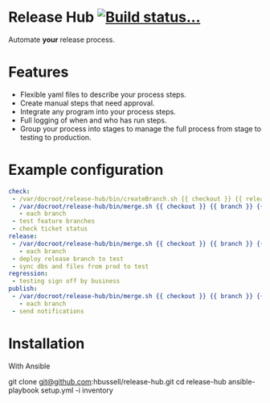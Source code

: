 Release Hub [![Build status...](https://api.travis-ci.org/hbussell/release-hub.png?branch=master)](https://travis-ci.org/hbussell/release-hub)
===========

Automate **your** release process.

# Features

 - Flexible yaml files to describe your process steps.
 - Create manual steps that need approval.
 - Integrate any program into your process steps.
 - Full logging of when and who has run steps.
 - Group your process into stages to manage the full process from stage to testing to production.


# Example configuration

```yaml
check:
 - /var/docroot/release-hub/bin/createBranch.sh {{ checkout }} {{ releaseBranch }} {{ remote }} 
 - /var/docroot/release-hub/bin/merge.sh {{ checkout }} {{ branch }} {{ releaseBranch }} {{ remote }} --dry:
   - each branch
 - test feature branches
 - check ticket status
release:
 - /var/docroot/release-hub/bin/merge.sh {{ checkout }} {{ branch }} {{ releaseBranch }} {{ remote }} --dry:
   - each branch
 - deploy release branch to test
 - sync dbs and files from prod to test
regression:
 - testing sign off by business
publish:
 - /var/docroot/release-hub/bin/merge.sh {{ checkout }} {{ branch }} {{ releaseBranch }} {{ remote }}:
   - each branch 
 - send notifications   
```
# Installation

With Ansible

git clone git@github.com:hbussell/release-hub.git
cd release-hub
ansible-playbook setup.yml -i inventory

